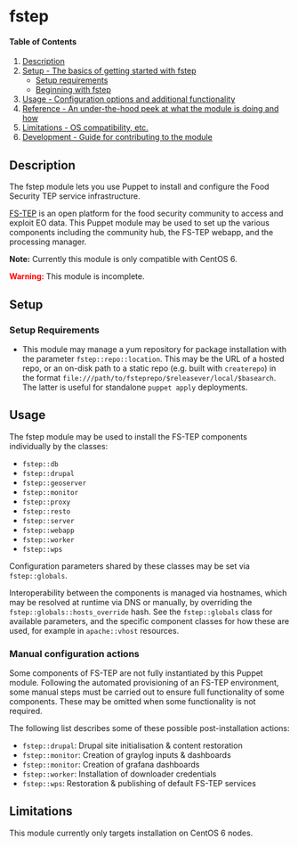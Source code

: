 # fstep

#### Table of Contents

1. [Description](#description)
1. [Setup - The basics of getting started with fstep](#setup)
    * [Setup requirements](#setup-requirements)
    * [Beginning with fstep](#beginning-with-fstep)
1. [Usage - Configuration options and additional functionality](#usage)
1. [Reference - An under-the-hood peek at what the module is doing and how](#reference)
1. [Limitations - OS compatibility, etc.](#limitations)
1. [Development - Guide for contributing to the module](#development)

## Description

The fstep module lets you use Puppet to install and configure the Food Security TEP
service infrastructure.

[FS-TEP](https://github.com/cgi-eoss/fstep) is an open platform for the food security
community to access and exploit EO data. This Puppet module may be used to
set up the various components including the community hub, the FS-TEP webapp,
and the processing manager.

**Note:** Currently this module is only compatible with CentOS 6.

**<span style="color:red;">Warning:</span>** This module is incomplete.

## Setup

### Setup Requirements

* This module may manage a yum repository for package installation with the
  parameter `fstep::repo::location`. This may be the URL of a hosted repo, or
  an on-disk path to a static repo (e.g. built with `createrepo`) in the format
  `file:///path/to/fsteprepo/$releasever/local/$basearch`. The latter is useful
  for standalone `puppet apply` deployments.

## Usage

The fstep module may be used to install the FS-TEP components individually by the
classes:
* `fstep::db`
* `fstep::drupal`
* `fstep::geoserver`
* `fstep::monitor`
* `fstep::proxy`
* `fstep::resto`
* `fstep::server`
* `fstep::webapp`
* `fstep::worker`
* `fstep::wps`

Configuration parameters shared by these classes may be set via `fstep::globals`.

Interoperability between the components is managed via hostnames, which may be
resolved at runtime via DNS or manually, by overriding the `fstep::globals::hosts_override`
hash. See the `fstep::globals` class for available parameters, and the specific
component classes for how these are used, for example in `apache::vhost`
resources.

### Manual configuration actions

Some components of FS-TEP are not fully instantiated by this Puppet module.
Following the automated provisioning of an FS-TEP environment, some manual steps
must be carried out to ensure full functionality of some components. These may
be omitted when some functionality is not required.

The following list describes some of these possible post-installation actions:
* `fstep::drupal`: Drupal site initialisation &amp; content restoration
* `fstep::monitor`: Creation of graylog inputs &amp; dashboards
* `fstep::monitor`: Creation of grafana dashboards
* `fstep::worker`: Installation of downloader credentials
* `fstep::wps`: Restoration &amp; publishing of default FS-TEP services


## Limitations

This module currently only targets installation on CentOS 6 nodes.
